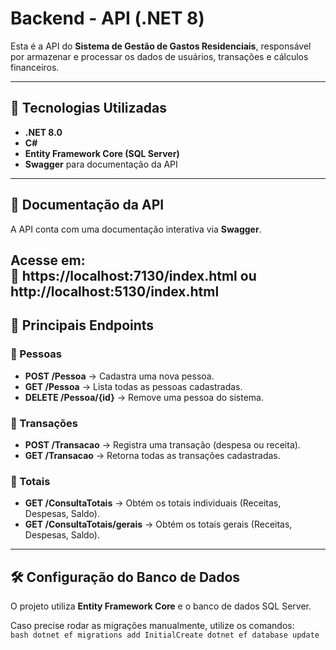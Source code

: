 # Backend - API (.NET 8)

Esta é a API do **Sistema de Gestão de Gastos Residenciais**, responsável por armazenar e processar os dados de usuários, transações e cálculos financeiros.

---

## 📌 Tecnologias Utilizadas
- **.NET 8.0**
- **C#**
- **Entity Framework Core (SQL Server)**
- **Swagger** para documentação da API

---

## 📖 Documentação da API
A API conta com uma documentação interativa via **Swagger**.

**Acesse em:**  
🔗 https://localhost:7130/index.html
    ou
    http://localhost:5130/index.html
---

## 🔗 Principais Endpoints

### 🔹 Pessoas
- **POST /Pessoa** → Cadastra uma nova pessoa.
- **GET /Pessoa** → Lista todas as pessoas cadastradas.
- **DELETE /Pessoa/{id}** → Remove uma pessoa do sistema.

### 🔹 Transações
- **POST /Transacao** → Registra uma transação (despesa ou receita).
- **GET /Transacao** → Retorna todas as transações cadastradas.

### 🔹 Totais
- **GET /ConsultaTotais** → Obtém os totais individuais (Receitas, Despesas, Saldo).
- **GET /ConsultaTotais/gerais** → Obtém os totais gerais (Receitas, Despesas, Saldo).

---

## 🛠️ Configuração do Banco de Dados

O projeto utiliza **Entity Framework Core** e o banco de dados SQL Server.  

Caso precise rodar as migrações manualmente, utilize os comandos:  
    ```bash
    dotnet ef migrations add InitialCreate
    dotnet ef database update
    ```
